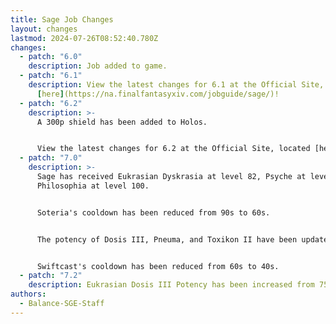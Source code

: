 ```yaml
---
title: Sage Job Changes
layout: changes
lastmod: 2024-07-26T08:52:40.780Z
changes:
  - patch: "6.0"
    description: Job added to game.
  - patch: "6.1"
    description: View the latest changes for 6.1 at the Official Site, located
      [here](https://na.finalfantasyxiv.com/jobguide/sage/)!
  - patch: "6.2"
    description: >-
      A﻿ 300p shield has been added to Holos.


      View the latest changes for 6.2 at the Official Site, located [here](https://na.finalfantasyxiv.com/jobguide/sage/)
  - patch: "7.0"
    description: >-
      Sage has received Eukrasian Dyskrasia at level 82, Psyche at level 92, and
      Philosophia at level 100.


      Soteria's cooldown has been reduced from 90s to 60s.


      The potency of Dosis III, Pneuma, and Toxikon II have been updated from 330p to 360p.


      Swiftcast's cooldown has been reduced from 60s to 40s.
  - patch: "7.2"
    description: Eukrasian Dosis III Potency has been increased from 75 to 80.
authors:
  - Balance-SGE-Staff
---
```

